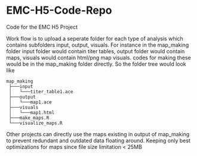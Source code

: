 # EMC-H5-Code-Repo
Code for the EMC H5 Project

Work flow is to upload a seperate folder for each type of analysis which contains subfolders input, output, visuals.
For instance in the map_making folder input folder would contain titer tables, output folder would contain maps, visuals 
would contain html/png map visuals. codes for making these would be in the map_making folder directly. So the folder 
tree would look like

```
map_making
 ├───input
 │   └───titer_table1.ace
 ├───output
 │   └───map1.ace
 ├───visuals
 │   └───map1.html
 ├───make_maps.R
 └───visualize_maps.R
```

Other projects can directly use the maps existing in output of map_making to prevent redundant and outdated data floating around.
Keeping only best optimizations for maps since file size limitation < 25MB
